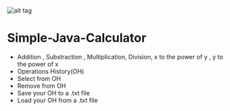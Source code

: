 ![alt tag](https://raw.githubusercontent.com/zakupower/Simple-Java-Calculator/master/screens/Screenshot1.jpg)
# Simple-Java-Calculator
- Addition , Substraction , Multiplication, Division, x to the power of y , y to the power of x
- Operations History(OH)
- Select from OH
- Remove from OH
- Save your OH to a .txt file
- Load your OH from a .txt file

